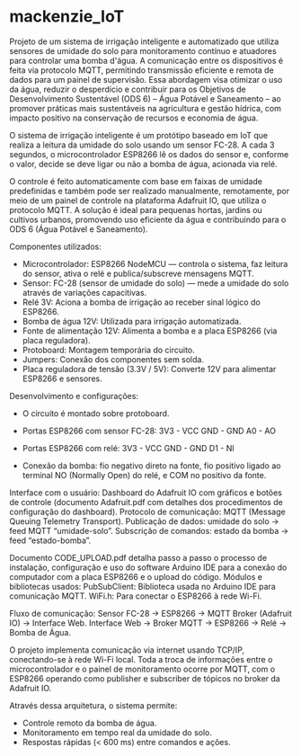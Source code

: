 # mackenzie_IoT

Projeto de um sistema de irrigação inteligente e automatizado que utiliza sensores de umidade do solo para monitoramento contínuo e atuadores para controlar uma bomba d'água. A comunicação entre os dispositivos é feita via protocolo MQTT, permitindo transmissão eficiente e remota de dados para um painel de supervisão. Essa abordagem visa otimizar o uso da água, reduzir o desperdício e contribuir para os Objetivos de Desenvolvimento Sustentável (ODS 6) – Água Potável e Saneamento – ao promover práticas mais sustentáveis na agricultura e gestão hídrica, com impacto positivo na conservação de recursos e economia de água.

O sistema de irrigação inteligente é um protótipo baseado em IoT que realiza a leitura da umidade do solo usando um sensor FC-28. A cada 3 segundos, o microcontrolador ESP8266 lê os dados do sensor e, conforme o valor, decide se deve ligar ou não a bomba de água, acionada via relé.

O controle é feito automaticamente com base em faixas de umidade predefinidas e também pode ser realizado manualmente, remotamente, por meio de um painel de controle na plataforma Adafruit IO, que utiliza o protocolo MQTT. A solução é ideal para pequenas hortas, jardins ou cultivos urbanos, promovendo uso eficiente da água e contribuindo para o ODS 6 (Água Potável e Saneamento).

Componentes utilizados:

- Microcontrolador: ESP8266 NodeMCU — controla o sistema, faz leitura do sensor, ativa o relé e publica/subscreve mensagens MQTT.
- Sensor: FC-28 (sensor de umidade do solo) — mede a umidade do solo através de variações capacitivas.
- Relé 3V: Aciona a bomba de irrigação ao receber sinal lógico do ESP8266.
- Bomba de água 12V: Utilizada para irrigação automatizada.
- Fonte de alimentação 12V: Alimenta a bomba e a placa ESP8266 (via placa reguladora).
- Protoboard: Montagem temporária do circuito.
- Jumpers: Conexão dos componentes sem solda.
- Placa reguladora de tensão (3.3V / 5V): Converte 12V para alimentar ESP8266 e sensores.

Desenvolvimento e configurações:

- O circuito é montado sobre protoboard.
- Portas ESP8266 com sensor FC-28:
3V3 -	VCC
GND	- GND
A0	- AO

- Portas ESP8266 com relé:
3V3 -	VCC
GND	- GND
D1  - NI
   
- Conexão da bomba: fio negativo direto na fonte, fio positivo ligado ao terminal NO (Normally Open) do relé, e COM no positivo da fonte.

Interface com o usuário: Dashboard do Adafruit IO com gráficos e botões de controle (documento Adafruit.pdf com detalhes dos procedimentos de configuração do dashboard).
Protocolo de comunicação: MQTT (Message Queuing Telemetry Transport).
Publicação de dados: umidade do solo → feed MQTT “umidade-solo”.
Subscrição de comandos: estado da bomba → feed “estado-bomba”.

Documento CODE_UPLOAD.pdf detalha passo a passo o processo de instalação, configuração e uso do software Arduino IDE para a conexão do computador com a placa ESP8266 e o upload do código.
Módulos e bibliotecas usados:
PubSubClient: Biblioteca usada no Arduino IDE para comunicação MQTT.
WiFi.h: Para conectar o ESP8266 à rede Wi-Fi.

Fluxo de comunicação:
Sensor FC-28 → ESP8266 → MQTT Broker (Adafruit IO) → Interface Web.
Interface Web → Broker MQTT → ESP8266 → Relé → Bomba de Água.

O projeto implementa comunicação via internet usando TCP/IP, conectando-se à rede Wi-Fi local. Toda a troca de informações entre o microcontrolador e o painel de monitoramento ocorre por MQTT, com o ESP8266 operando como publisher e subscriber de tópicos no broker da Adafruit IO.

Através dessa arquitetura, o sistema permite:

- Controle remoto da bomba de água.
- Monitoramento em tempo real da umidade do solo.
- Respostas rápidas (< 600 ms) entre comandos e ações.

  
